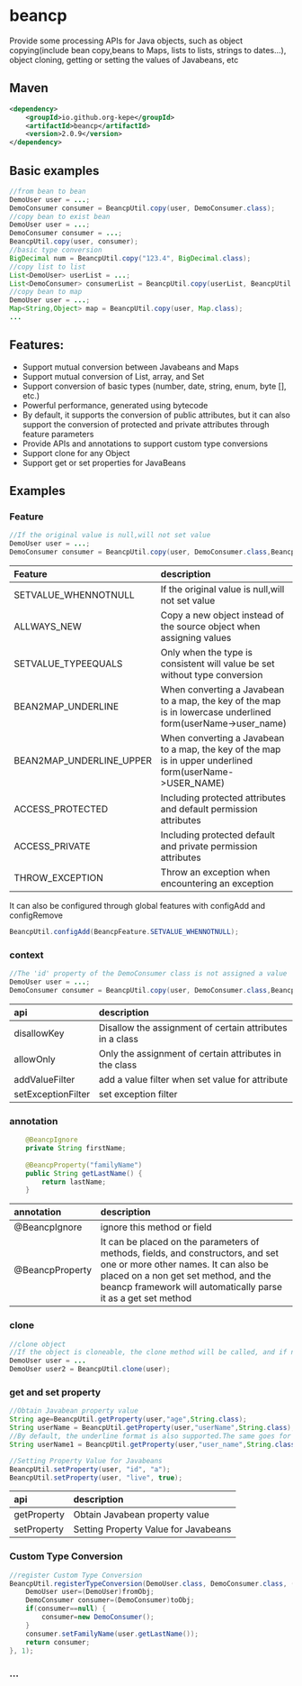 # beancp
Provide some processing APIs for Java objects, such as object copying(include bean copy,beans to Maps, lists to lists, strings to dates...), object cloning, getting or setting the values of Javabeans, etc
## Maven
```xml
<dependency>
    <groupId>io.github.org-kepe</groupId>
    <artifactId>beancp</artifactId>
    <version>2.0.9</version>
</dependency>
```
## Basic examples

~~~Java
//from bean to bean
DemoUser user = ...;
DemoConsumer consumer = BeancpUtil.copy(user, DemoConsumer.class);
//copy bean to exist bean
DemoUser user = ...;
DemoConsumer consumer = ...;
BeancpUtil.copy(user, consumer);
//basic type conversion
BigDecimal num = BeancpUtil.copy("123.4", BigDecimal.class);
//copy list to list
List<DemoUser> userList = ...;
List<DemoConsumer> consumerList = BeancpUtil.copy(userList, BeancpUtil.type(List.class,DemoConsumer.class));
//copy bean to map
DemoUser user = ...;
Map<String,Object> map = BeancpUtil.copy(user, Map.class);
...
~~~
## Features:
* Support mutual conversion between Javabeans and Maps
* Support mutual conversion of List, array, and Set
* Support conversion of basic types (number, date, string, enum, byte [], etc.)
* Powerful performance, generated using bytecode
* By default, it supports the conversion of public attributes, but it can also support the conversion of protected and private attributes through feature parameters
* Provide APIs and annotations to support custom type conversions
* Support clone for any Object
* Support get or set properties for JavaBeans
## Examples
### Feature
~~~Java
//If the original value is null,will not set value
DemoUser user = ...;
DemoConsumer consumer = BeancpUtil.copy(user, DemoConsumer.class,BeancpFeature.SETVALUE_WHENNOTNULL);
~~~
|  Feature   | description  |
|  :----  | :----  |
| SETVALUE_WHENNOTNULL  | If the original value is null,will not set value |
| ALLWAYS_NEW  | Copy a new object instead of the source object when assigning values |
| SETVALUE_TYPEEQUALS  | Only when the type is consistent will value be set without type conversion |
| BEAN2MAP_UNDERLINE  | When converting a Javabean to a map, the key of the map is in lowercase underlined form(userName->user_name) |
| BEAN2MAP_UNDERLINE_UPPER  | When converting a Javabean to a map, the key of the map is in upper underlined form(userName->USER_NAME) |
| ACCESS_PROTECTED  | Including protected attributes and default permission attributes |
| ACCESS_PRIVATE  | Including protected default and private permission attributes |
| THROW_EXCEPTION  | Throw an exception when encountering an exception |

It can also be configured through global features with configAdd and configRemove
~~~Java
BeancpUtil.configAdd(BeancpFeature.SETVALUE_WHENNOTNULL);
~~~
### context
~~~Java
//The 'id' property of the DemoConsumer class is not assigned a value
DemoUser user = ...;
DemoConsumer consumer = BeancpUtil.copy(user, DemoConsumer.class,BeancpUtil.newContext().disallowKey(DemoConsumer.class, "id"));
~~~
|  api   | description  |
|  :----  | :----  |
| disallowKey  | Disallow the assignment of certain attributes in a class |
| allowOnly  | Only the assignment of certain attributes in the class |
| addValueFilter  | add a value filter when set value for attribute |
| setExceptionFilter  | set exception filter |
### annotation
~~~Java
	@BeancpIgnore
	private String firstName;
	
	@BeancpProperty("familyName")
	public String getLastName() {
		return lastName;
	}
~~~
|  annotation   | description  |
|  :----  | :----  |
| @BeancpIgnore  | ignore this method or field |
| @BeancpProperty  | It can be placed on the parameters of methods, fields, and constructors, and set one or more other names. It can also be placed on a non get set method, and the beancp framework will automatically parse it as a get set method |
### clone
~~~Java
//clone object 
//If the object is cloneable, the clone method will be called, and if not, it will be copied by property.
DemoUser user = ...
DemoUser user2 = BeancpUtil.clone(user);
~~~
### get and set property
~~~Java
//Obtain Javabean property value
String age=BeancpUtil.getProperty(user,"age",String.class);
String userName = BeancpUtil.getProperty(user,"userName",String.class);
//By default, the underline format is also supported.The same goes for setProperty
String userName1 = BeancpUtil.getProperty(user,"user_name",String.class);

//Setting Property Value for Javabeans
BeancpUtil.setProperty(user, "id", "a");
BeancpUtil.setProperty(user, "live", true);
~~~
|  api   | description  |
|  :----  | :----  |
| getProperty  | Obtain Javabean property value |
| setProperty  | Setting Property Value for Javabeans |
### Custom Type Conversion
~~~Java
//register Custom Type Conversion
BeancpUtil.registerTypeConversion(DemoUser.class, DemoConsumer.class, (invocation,context,fromObj,toObj)->{
	DemoUser user=(DemoUser)fromObj;
	DemoConsumer consumer=(DemoConsumer)toObj;
	if(consumer==null) {
		consumer=new DemoConsumer();
	}
	consumer.setFamilyName(user.getLastName());
	return consumer;
}, 1);
~~~
### ...